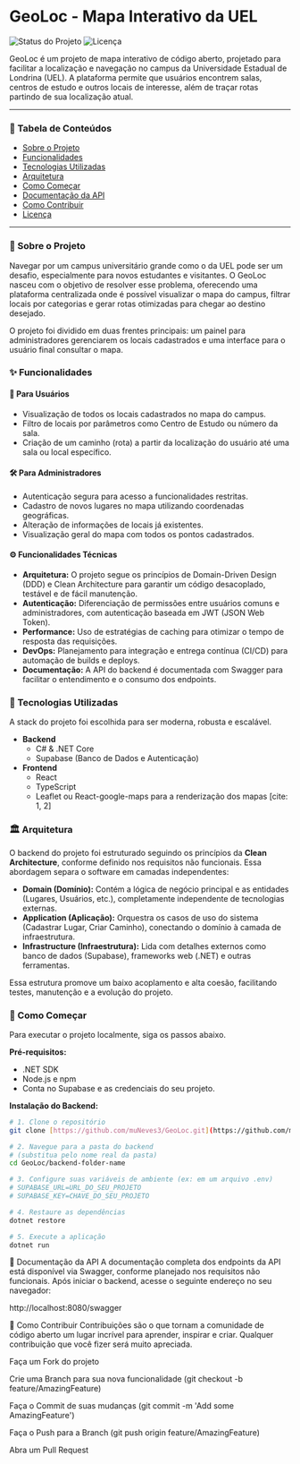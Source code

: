 ﻿# GeoLoc - Mapa Interativo da UEL

![Status do Projeto](https://img.shields.io/badge/status-em_desenvolvimento-yellow)
![Licença](https://img.shields.io/badge/license-MIT-blue.svg)

GeoLoc é um projeto de mapa interativo de código aberto, projetado para facilitar a localização e navegação no campus da Universidade Estadual de Londrina (UEL). A plataforma permite que usuários encontrem salas, centros de estudo e outros locais de interesse, além de traçar rotas partindo de sua localização atual.

---

### 📖 Tabela de Conteúdos
* [Sobre o Projeto](#-sobre-o-projeto)
* [Funcionalidades](#-funcionalidades)
* [Tecnologias Utilizadas](#-tecnologias-utilizadas)
* [Arquitetura](#️-arquitetura)
* [Como Começar](#-como-começar)
* [Documentação da API](#-documentação-da-api)
* [Como Contribuir](#-como-contribuir)
* [Licença](#-licença)

---

### 🎯 Sobre o Projeto
Navegar por um campus universitário grande como o da UEL pode ser um desafio, especialmente para novos estudantes e visitantes. O GeoLoc nasceu com o objetivo de resolver esse problema, oferecendo uma plataforma centralizada onde é possível visualizar o mapa do campus, filtrar locais por categorias e gerar rotas otimizadas para chegar ao destino desejado.

O projeto foi dividido em duas frentes principais: um painel para administradores gerenciarem os locais cadastrados e uma interface para o usuário final consultar o mapa.

### ✨ Funcionalidades

#### 👤 Para Usuários
* Visualização de todos os locais cadastrados no mapa do campus.
* Filtro de locais por parâmetros como Centro de Estudo ou número da sala.
* Criação de um caminho (rota) a partir da localização do usuário até uma sala ou local específico.

#### 🛠️ Para Administradores
* Autenticação segura para acesso a funcionalidades restritas.
* Cadastro de novos lugares no mapa utilizando coordenadas geográficas.
* Alteração de informações de locais já existentes.
* Visualização geral do mapa com todos os pontos cadastrados.

#### ⚙️ Funcionalidades Técnicas
* **Arquitetura:** O projeto segue os princípios de Domain-Driven Design (DDD) e Clean Architecture para garantir um código desacoplado, testável e de fácil manutenção.
* **Autenticação:** Diferenciação de permissões entre usuários comuns e administradores, com autenticação baseada em JWT (JSON Web Token).
* **Performance:** Uso de estratégias de caching para otimizar o tempo de resposta das requisições.
* **DevOps:** Planejamento para integração e entrega contínua (CI/CD) para automação de builds e deploys.
* **Documentação:** A API do backend é documentada com Swagger para facilitar o entendimento e o consumo dos endpoints.

### 🚀 Tecnologias Utilizadas
A stack do projeto foi escolhida para ser moderna, robusta e escalável.

* **Backend**
    * C# & .NET Core 
    * Supabase (Banco de Dados e Autenticação) 
* **Frontend**
    * React 
    * TypeScript 
    * Leaflet ou React-google-maps para a renderização dos mapas [cite: 1, 2]

### 🏛️ Arquitetura
O backend do projeto foi estruturado seguindo os princípios da **Clean Architecture**, conforme definido nos requisitos não funcionais. Essa abordagem separa o software em camadas independentes:

* **Domain (Domínio):** Contém a lógica de negócio principal e as entidades (Lugares, Usuários, etc.), completamente independente de tecnologias externas.
* **Application (Aplicação):** Orquestra os casos de uso do sistema (Cadastrar Lugar, Criar Caminho), conectando o domínio à camada de infraestrutura.
* **Infrastructure (Infraestrutura):** Lida com detalhes externos como banco de dados (Supabase), frameworks web (.NET) e outras ferramentas.

Essa estrutura promove um baixo acoplamento e alta coesão, facilitando testes, manutenção e a evolução do projeto.

### 🏁 Como Começar
Para executar o projeto localmente, siga os passos abaixo.

**Pré-requisitos:**
* .NET SDK
* Node.js e npm
* Conta no Supabase e as credenciais do seu projeto.

**Instalação do Backend:**
```bash
# 1. Clone o repositório
git clone [https://github.com/muNeves3/GeoLoc.git](https://github.com/muNeves3/GeoLoc.git)

# 2. Navegue para a pasta do backend
# (substitua pelo nome real da pasta)
cd GeoLoc/backend-folder-name 

# 3. Configure suas variáveis de ambiente (ex: em um arquivo .env)
# SUPABASE_URL=URL_DO_SEU_PROJETO
# SUPABASE_KEY=CHAVE_DO_SEU_PROJETO

# 4. Restaure as dependências
dotnet restore

# 5. Execute a aplicação
dotnet run
```

📖 Documentação da API
A documentação completa dos endpoints da API está disponível via Swagger, conforme planejado nos requisitos não funcionais. Após iniciar o backend, acesse o seguinte endereço no seu navegador:

http://localhost:8080/swagger

🤝 Como Contribuir
Contribuições são o que tornam a comunidade de código aberto um lugar incrível para aprender, inspirar e criar. Qualquer contribuição que você fizer será muito apreciada.

Faça um Fork do projeto

Crie uma Branch para sua nova funcionalidade (git checkout -b feature/AmazingFeature)

Faça o Commit de suas mudanças (git commit -m 'Add some AmazingFeature')

Faça o Push para a Branch (git push origin feature/AmazingFeature)

Abra um Pull Request